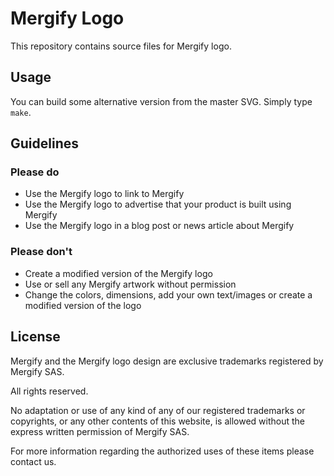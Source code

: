 # Mergify Logo

This repository contains source files for Mergify logo.

## Usage

You can build some alternative version from the master SVG. Simply type `make`.

## Guidelines

### Please do

- Use the Mergify logo to link to Mergify
- Use the Mergify logo to advertise that your product is built using Mergify
- Use the Mergify logo in a blog post or news article about Mergify

### Please don't

- Create a modified version of the Mergify logo
- Use or sell any Mergify artwork without permission
- Change the colors, dimensions, add your own text/images or create a modified
  version of the logo

## License

Mergify and the Mergify logo design are exclusive trademarks registered by Mergify SAS.

All rights reserved.

No adaptation or use of any kind of any of our registered trademarks or
copyrights, or any other contents of this website, is allowed without the
express written permission of Mergify SAS.

For more information regarding the authorized uses of these items please
contact us.
